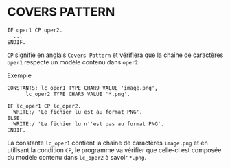 # COVERS PATTERN

```abap
IF oper1 CP oper2.
  ...
ENDIF.
```

`CP` signifie en anglais `Covers Pattern` et vérifiera que la chaîne de caractères `oper1` respecte un modèle contenu dans `oper2`.

Exemple

```abap
CONSTANTS: lc_oper1 TYPE CHAR9 VALUE 'image.png',
      lc_oper2 TYPE CHAR5 VALUE '*.png'.

IF lc_oper1 CP lc_oper2.
  WRITE:/ 'Le fichier lu est au format PNG'.
ELSE.
  WRITE:/ 'Le fichier lu n''est pas au format PNG'.
ENDIF.
```

La constante `lc_oper1` contient la chaîne de caractères `image.png` et en utilisant la condition `CP`, le programme va vérifier que celle-ci est composée du modèle contenu dans `lc_oper2` à savoir `*.png`.